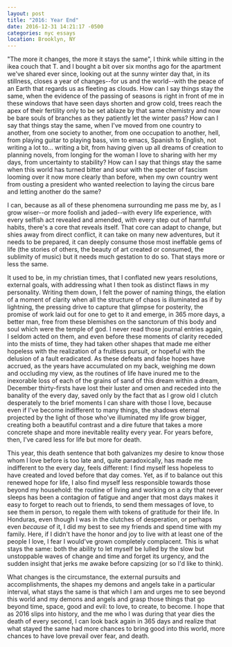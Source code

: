 ```yaml
---
layout: post
title: "2016: Year End"
date: 2016-12-31 14:21:17 -0500
categories: nyc essays
location: Brooklyn, NY
---
```


"The more it changes, the more it stays the same", I think while sitting in the ikea couch that T. and I bought a bit over six months ago for the apartment we've shared ever since, looking out at the sunny winter day that, in its stillness, closes a year of changes--for us and the world--with the peace of an Earth that regards us as fleeting as clouds. How can I say things stay the same, when the evidence of the passing of seasons is right in front of me in these windows that have seen days shorten and grow cold, trees reach the apex of their fertility only to be set ablaze by that same chemistry and now be bare souls of branches as they patiently let the winter pass? How can I say that things stay the same, when I've moved from one country to another, from one society to another, from one occupation to another, hell, from playing guitar to playing bass, vim to emacs, Spanish to English, not writing a lot to... writing a bit, from having given up all dreams of creation to planning novels, from longing for the woman I love to sharing with her my days, from uncertainty to stability? How can I say that things stay the same when this world has turned bitter and sour with the specter of fascism looming over it now more clearly than before, when my own country went from ousting a president who wanted reelection to laying the circus bare and letting another do the same? 

I can, because as all of these phenomena surrounding me pass me by, as I grow wiser--or more foolish and jaded--with every life experience, with every selfish act revealed and amended, with every step out of harmful habits, there's a core that reveals itself. That core can adapt to change, but shies away from direct conflict, it can take on many new adventures, but it needs to be prepared, it can deeply consume those most ineffable gems of life (the stories of others, the beauty of art created or consumed, the sublimity of music) but it needs much gestation to do so. That stays more or less the same. 

It used to be, in my christian times, that I conflated new years resolutions, external goals, with addressing what I then took as distinct flaws in my personality. Writing them down, I felt the power of naming things, the elation of a moment of clarity when all the structure of chaos is illuminated as if by lightning, the pressing drive to capture that glimpse for posterity, the promise of work laid out for one to get to it and emerge, in 365 more days, a better man, free from these blemishes on the sanctorum of this body and soul which were the temple of god. I never read those journal entries again, I seldom acted on them, and even before these moments of clarity receded into the mists of time, they had taken other shapes that made me either hopeless with the realization of a fruitless pursuit, or hopeful with the delusion of a fault eradicated. As these defeats and false hopes have accrued, as the years have accumulated on my back, weighing me down and occluding my view, as the routines of life have inured me to the inexorable loss of each of the grains of sand of this dream within a dream, December thirty-firsts have lost their luster and omen and receded into the banality of the every day, saved only by the fact that as I grow old I clutch desperately to the brief moments I can share with those I love, because even if I've become indifferent to many things, the shadows eternal projected by the light of those who've illuminated my life grow bigger, creating both a beautiful contrast and a dire future that takes a more concrete shape and more inevitable reality every year. For years before, then, I've cared less for life but more for death. 

This year, this death sentence that both galvanizes my desire to know those whom I love before is too late and, quite paradoxically, has made me indifferent to the every day, feels different: I find myself less hopeless to have created and loved before that day comes. Yet, as if to balance out this renewed hope for life, I also find myself less responsible towards those beyond my household: the routine of living and working on a city that never sleeps has been a contagion of fatigue and anger that most days makes it easy to forget to reach out to friends, to send them messages of love, to see them in person, to regale them with tokens of gratitude for their life. In Honduras, even though I was in the clutches of desperation, or perhaps even _because_ of it, I did my best to see my friends and spend time with my family. Here, if I didn't have the honor and joy to live with at least one of the people I love, I fear I would've grown completely complacent. This is what stays the same: both the ability to let myself be lulled by the slow but unstoppable waves of change and time and forget its urgency, and the sudden insight that jerks me awake before capsizing (or so I'd like to think). 

What changes is the circumstance, the external pursuits and accomplishments, the shapes my demons and angels take in a particular interval, what stays the same is that which I am and urges me to see beyond this world and my demons and angels and grasp those things that go beyond time, space, good and evil: to love, to create, to become. I hope that as 2016 slips into history, and the me who I was during that year dies the death of every second, I can look back again in 365 days and realize that what stayed the same had more chances to bring good into this world, more chances to have love prevail over fear, and death.
